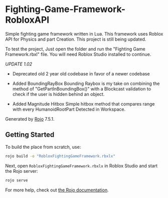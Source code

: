 # Fighting-Game-Framework-RobloxAPI
Simple fighting game framework written in Lua. This framework uses Roblox API for Physics and part Creation. This project is still being updated.

To test the project, Just open the folder and run the "Fighting Game Framework.rbxl" file.
You will need Roblox Studio installed to continue.

*UPDATE 1.02*
- Deprecated old 2 year old codebase in favor of a newer codebase

- Added BoundingRayBox
Bounding Raybox is my take on combining the method of "GetPartInBoundingBox()" with a Blockcast validation to check if the user is hidden behind an object.

- Added Magnitude Hitbox
Simple hitbox method that compares range with every HumanoidRootPart Detected in Workspace.

Generated by [Rojo](https://github.com/rojo-rbx/rojo) 7.5.1.

## Getting Started
To build the place from scratch, use:

```bash
rojo build -o "RobloxFightingGameFramework.rbxlx"
```

Next, open `RobloxFightingGameFramework.rbxlx` in Roblox Studio and start the Rojo server:

```bash
rojo serve
```

For more help, check out [the Rojo documentation](https://rojo.space/docs).
